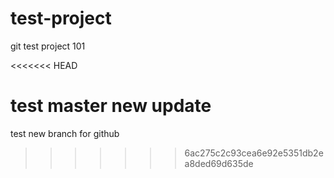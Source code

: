 # test-project
git test project 101

<<<<<<< HEAD



test master new update
=======
test new branch for github
>>>>>>> 6ac275c2c93cea6e92e5351db2ea8ded69d635de
